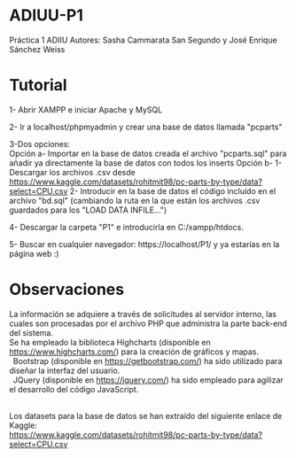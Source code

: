# ADIUU-P1
Práctica 1 ADIIU
Autores: Sasha Cammarata San Segundo y José Enrique Sánchez Weiss

# Tutorial
1- Abrir XAMPP e iniciar Apache y MySQL

2- Ir a localhost/phpmyadmin y crear una base de datos llamada "pcparts"

3-Dos opciones:<br>
  Opción a- Importar en la base de datos creada el archivo "pcparts.sql" para añadir ya directamente la base de datos con todos los inserts
  Opción b- 1- Descargar los archivos .csv desde https://www.kaggle.com/datasets/rohitmit98/pc-parts-by-type/data?select=CPU.csv
            2- Introducir en la base de datos el código incluído en el archivo "bd.sql" (cambiando la ruta en la que están los archivos .csv guardados para los "LOAD DATA INFILE...")

4- Descargar la carpeta "P1" e introducirla en C:/xampp/htdocs.

5- Buscar en cualquier navegador: https://localhost/P1/ y ya estarías en la página web :)

# Observaciones
La información se adquiere a través de solicitudes al servidor interno, las cuales son procesadas por el archivo PHP que administra la parte back-end del sistema.<br>
Se ha empleado la biblioteca Highcharts (disponible en https://www.highcharts.com/) para la creación de gráficos y mapas.<br>
  &ensp;Bootstrap (disponible en https://getbootstrap.com/) ha sido utilizado para diseñar la interfaz del usuario.<br>
  &ensp;JQuery (disponible en https://jquery.com/) ha sido empleado para agilizar el desarrollo del código JavaScript.<br><br>
  
Los datasets para la base de datos se han extraído del siguiente enlace de Kaggle:<br>
https://www.kaggle.com/datasets/rohitmit98/pc-parts-by-type/data?select=CPU.csv
